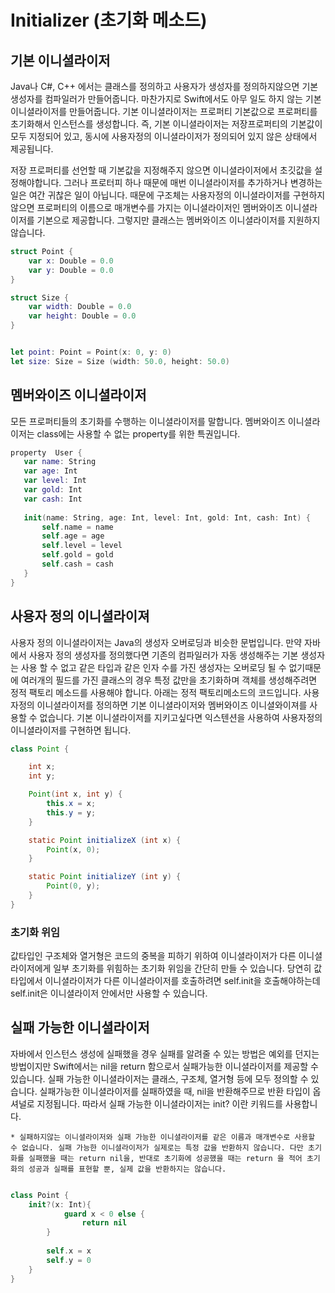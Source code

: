 # Initializer (초기화 메소드)

## 기본 이니셜라이저
Java나 C#, C++ 에서는 클래스를 정의하고 사용자가 생성자를 정의하지않으면 기본 생성자를 컴파일러가 만들어줍니다. 마찬가지로 Swift에서도 아무 일도 하지 않는 기본 이니셜라이저를 만들어줍니다.
기본 이니셜라이저는 프로퍼티 기본값으로 프로퍼티를 초기화해서 인스턴스를 생성합니다. 즉, 기본 이니셜라이저는 저장프로퍼티의 기본값이 모두 지정되어 있고, 동시에 사용자정의 이니셜라이저가 정의되어 있지 않은 상태에서 제공됩니다.

저장 프로퍼티를 선언할 때 기본값을 지정해주지 않으면 이니셜라이저에서 초깃값을 설정해야합니다. 그러나 프로터피 하나 때문에 매번 이니셜라이저를 추가하거나 변경하는 일은 여간 귀찮은 일이 아닙니다. 때문에 구조체는 사용자정의 이니셜라이저를 구현하지 않으면 프로퍼티의 이름으로 매개변수를 가지는 이니셜라이저인 멤버와이즈 이니셜라이저를 기본으로 제공합니다. 그렇지만 클래스는 멤버와이즈 이니셜라이저를 지원하지 않습니다. 

``` swift
struct Point {
	var x: Double = 0.0
	var y: Double = 0.0
}

struct Size {
	var width: Double = 0.0
	var height: Double = 0.0
}


let point: Point = Point(x: 0, y: 0)
let size: Size = Size (width: 50.0, height: 50.0)
```




## 멤버와이즈 이니셜라이저
모든 프로퍼티들의 초기화를 수행하는 이니셜라이저를 말합니다. 멤버와이즈 이니셜라이저는 class에는 사용할 수 없는 property를 위한 특권입니다.

``` swift
property  User {
   var name: String
   var age: Int
   var level: Int
   var gold: Int
   var cash: Int
   
   init(name: String, age: Int, level: Int, gold: Int, cash: Int) {
       self.name = name
       self.age = age
       self.level = level
       self.gold = gold
       self.cash = cash
   }
}
```

## 사용자 정의 이니셜라이져
사용자 정의 이니셜라이저는 Java의 생성자 오버로딩과 비슷한 문법입니다.
만약 자바에서 사용자 정의 생성자를 정의했다면 기존의 컴파일러가 자동 생성해주는 기본 생성자는 사용 할 수 없고 같은 타입과 같은 인자 수를 가진 생성자는 오버로딩 될 수 없기때문에 여러개의 필드를 가진 클래스의 경우 특정 값만을 초기화하며 객체를 생성해주려면 정적 팩토리 메소드를 사용해야 합니다. 아래는 정적 팩토리메소드의 코드입니다.
사용자정의 이니셜라이저를 정의하면 기본 이니셜라이저와 멤버와이즈 이니셜와이져를 사용할 수 없습니다. 
기본 이니셜라이저를 지키고싶다면 익스텐션을 사용하여 사용자정의 이니셜라이저를 구현하면 됩니다. 

``` java
class Point {

	int x;
	int y;

	Point(int x, int y) {
		this.x = x;
		this.y = y;
	}

	static Point initializeX (int x) {
		Point(x, 0);
	}

	static Point initializeY (int y) {
		Point(0, y);
	}
}
```

### 초기화 위임
값타입인 구조체와 열거형은 코드의 중복을 피하기 위하여 이니셜라이저가 다른 이니셜라이저에게 일부 초기화를 위힘하는 초기화 위임을 간단히 만들 수 있습니다. 
당연히 값 타입에서 이니셜라이저가 다른 이니셜라이저를 호출하려면 self.init을 호출해야하는데 self.init은 이니셜라이저 안에서만 사용할 수 있습니다.


## 실패 가능한 이니셜라이저
자바에서 인스턴스 생성에 실패했을 경우 실패를 알려줄 수 있는 방법은 예외를 던지는 방법이지만 Swift에서는 nil을 return 함으로서 실패가능한 이니셜라이저를 제공할 수 있습니다. 실패 가능한 이니셜라이저는 클래스, 구조체, 열거형 등에 모두 정의할 수 있습니다.
실패가능한 이니셜라이저를 실패하였을 때, nil을 반환해주므로 반환 타입이 옵셔널로 지정됩니다. 따라서 실패 가능한 이니셜라이저는 init? 이란 키워드를 사용합니다.

	* 실패하지않는 이니셜라이저와 실패 가능한 이니셜라이저를 같은 이름과 매개변수로 사용할 수 없습니다. 실패 가능한 이니셜라이저가 실제로는 특정 값을 반환하지 않습니다. 다만 초기화를 실패했을 때는 return nil을, 반대로 초기화에 성공했을 때는 return 을 적어 초기화의 성공과 실패를 표현할 뿐, 실제 값을 반환하지는 않습니다.

``` swift

class Point {
	init?(x: Int){
        	guard x < 0 else {
            	return nil
      	}
        
        self.x = x
        self.y = 0
    }  
}
```



